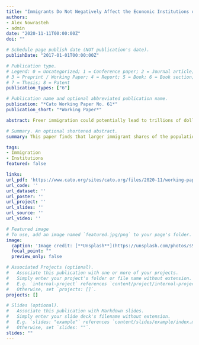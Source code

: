 ```yaml
---
title: "Immigrants Do Not Negatively Affect the Economic Institutions of American States"
authors:
- Alex Nowrasteh
- admin
date: "2020-11-11T00:00:00Z"
doi: ""

# Schedule page publish date (NOT publication's date).
publishDate: "2017-01-01T00:00:00Z"

# Publication type.
# Legend: 0 = Uncategorized; 1 = Conference paper; 2 = Journal article;
# 3 = Preprint / Working Paper; 4 = Report; 5 = Book; 6 = Book section;
# 7 = Thesis; 8 = Patent
publication_types: ["6"]

# Publication name and optional abbreviated publication name.
publication: "*Cato Working Paper No. 61*"
publication_short: "*Working Paper*"

abstract: Freer immigration could potentially lead to trillions of dollars in additional annual global output. However, the movement of many more immigrants could produce negative externalities that swamp the benefits, particularly if immigrants undermine productivity in their new countries by bringing with them the institutions or cultures that are responsible for low productivity in their home countries. We examine this by seeing how immigrants affect state budgets — a proxy for the quality of economic institutions — between 1970 and 2010 in the United States. We find that larger immigrant shares of the population produce large reductions in the growth of real per capita tax revenue and outlays in the short run that moderate to smaller longer‐​term growth declines in both.

# Summary. An optional shortened abstract.
summary: This paper finds that larger immigrant shares of the population produce large reductions in the growth of real per capita tax revenue and outlays in the short run that moderate to smaller longer‐​term growth declines in both.

tags:
- Immigration
- Institutions
featured: false

links:
url_pdf: 'https://www.cato.org/sites/cato.org/files/2020-11/working-paper-61.pdf'
url_code: ''
url_dataset: ''
url_poster: ''
url_project: ''
url_slides: ''
url_source: ''
url_video: ''

# Featured image
# To use, add an image named `featured.jpg/png` to your page's folder.
image:
  caption: 'Image credit: [**Unsplash**](https://unsplash.com/photos/s9CC2SKySJM)'
  focal_point: ""
  preview_only: false

# Associated Projects (optional).
#   Associate this publication with one or more of your projects.
#   Simply enter your project's folder or file name without extension.
#   E.g. `internal-project` references `content/project/internal-project/index.md`.
#   Otherwise, set `projects: []`.
projects: []

# Slides (optional).
#   Associate this publication with Markdown slides.
#   Simply enter your slide deck's filename without extension.
#   E.g. `slides: "example"` references `content/slides/example/index.md`.
#   Otherwise, set `slides: ""`.
slides: ""
---
```

